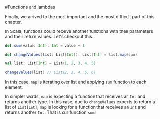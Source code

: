#Functions and lambdas

Finally, we arrived to the most important and the most difficult part of this 
chapter.

In Scala, functions could receive another functions with their parameters and
their return values. Let's checkout this.

```scala
def sum(value: Int): Int = value + 1

def changeValues(list: List[Int]): List[Int] = list.map(sum)

val list: List[Int] = List(1, 2, 3, 4, 5)

changeValues(list) // List(2, 3, 4, 5, 6)
```

In this case, `map` is iterating over list and applying `sum` function to each element.

In simpler words, `map` is expecting a function that receives an `Int` and returns
another type. In this case, due to `changeValues` expects to return a list of `List[Int]`,
`map` is looking for a function that receives an `Int` and returns another `Int`.
That is our function `sum`!
